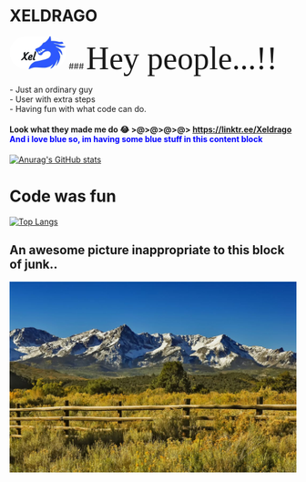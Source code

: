 # XELDRAGO 
<img src="logo.jpg" alt="logo" height="auto" width="100" style="border-radius: 80px">
### <span style="font-family:Papyrus; font-size:4em;">Hey people...!!</span><br>
<p>
- Just an ordinary guy<br>
- User with extra steps<br>
- Having fun with what code can do.<br>
 </p>

#### Look what they made me do :joy: >@>@>@>@> https://linktr.ee/Xeldrago <span style="color:blue">And i love blue so, im having some blue stuff in this content block</span>
[![Anurag's GitHub stats](https://github-readme-stats.vercel.app/api?username=xeldrago&theme=algolia&show_icons=true)](https://github.com/anuraghazra/github-readme-stats)
# Code was fun 
[![Top Langs](https://github-readme-stats.vercel.app/api/top-langs/?username=xeldrago&layout=compact)](https://github.com/anuraghazra/github-readme-stats)

## An awesome picture inappropriate to this block of junk..
![The San Juan Mountains are beautiful!](san-juan-mountains.jpg "These are some awesome mountains...")
